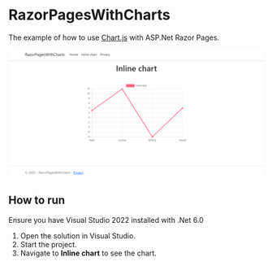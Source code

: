 # RazorPagesWithCharts

The example of how to use [Chart.js](https://www.chartjs.org/) with ASP.Net Razor Pages.

![Screenshot of application](./Images/screenshot.png)

## How to run

Ensure you have Visual Studio 2022 installed with .Net 6.0

1. Open the solution in Visual Studio.
2. Start the project.
3. Navigate to **Inline chart** to see the chart.